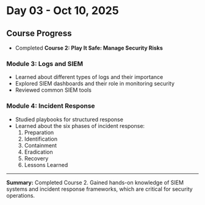 # Day 03 - Oct 10, 2025  

## Course Progress  
- Completed **Course 2: Play It Safe: Manage Security Risks**  

### Module 3: Logs and SIEM  
- Learned about different types of logs and their importance  
- Explored SIEM dashboards and their role in monitoring security  
- Reviewed common SIEM tools  

### Module 4: Incident Response  
- Studied playbooks for structured response  
- Learned about the six phases of incident response:  
  1. Preparation  
  2. Identification  
  3. Containment  
  4. Eradication  
  5. Recovery  
  6. Lessons Learned  

---
**Summary:** Completed Course 2. Gained hands-on knowledge of SIEM systems and incident response frameworks, which are critical for security operations.  
